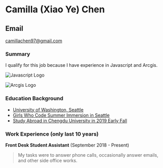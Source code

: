 # Camilla (Xiao Ye) Chen

## Email
camillachen97@gmail.com


### Summary

I qualify for this job because I have experience in Javascript and Arcgis.

![Javascript Logo](https://embedwistia-a.akamaihd.net/deliveries/ce1662e394403a859f346d13787cec36.webp?image_crop_resized=1280x720)

![Arcgis Logo](https://upload.wikimedia.org/wikipedia/commons/d/df/ArcGIS_logo.png)


### Education Background

* [University of Washington, Seattle](https://www.washington.edu/)
* [Girls Who Code Summer Immersion in Seattle](https://girlswhocode.com/summer-immersion-programs/)
* [Study Abroad in Chengdu University in 2019 Early Fall](https://cdu.cucas.cn/)

### Work Experience (only last 10 years)

**Front Desk Student Assistant** (September 2018 - Present)

> My tasks were to answer phone calls, occasionally answer emails, and other side office works.




[University of Washington, Seattle]: https://www.washington.edu/

